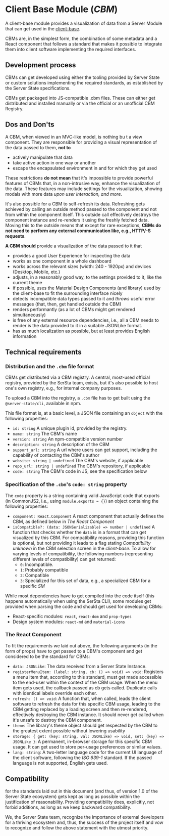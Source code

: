 # Client Base Module (*CBM*)
A client-base module provides a visualization of data from a Server Module that can get used in the [client-base](https://github.com/server-state/client-base).

CBMs are, in the simplest form, the combination of some metadata and a React component that follows a standard that makes it possible to integrate them into client software implementing the required interfaces.

## Development process
CBMs can get developed using either the tooling provided by Server State or custom solutions implementing the required standards, as established by the Server State specifications.

CBMs get packaged into JS-compatible .cbm files. These can either get distributed and installed manually or via the official or an unofficial CBM Registry.

## Dos and Don'ts
A CBM, when viewed in an MVC-like model, is nothing bu t a view component. They are responsible for providing a visual representation of the data passed to them, **not to**
- actively manipulate that data
- take active action in one way or another
- escape the encapsulated environment in and for which they get used

These restrictions **do not mean** that it's impossible to provide powerful features of CBMs that, in a non-intrusive way, enhance the visualization of the data. These features may include settings for the visualization, showing modals with more data _upon user interaction, and more_.

It's also possible for a CBM to self-refresh its data. Refreshing gets achieved by calling an outside method passed to the component and not from within the component itself. This outside call effectively destroys the component instance and re-renders it using the freshly fetched data. Moving this to the outside means that except for rare exceptions, **CBMs do not need to perform any external communication like, e.g., HTTP/-S requests**.

**A CBM should** provide a visualization of the data passed to it that
- provides a good User Experience for inspecting the data
- works as one component in a whole dashboard
- works across the relevant sizes (width: 240 - 1920px) and devices (Desktop, Mobile, etc.)
- adjusts, in a reasonably good way, to the settings provided to it, like the current theme
- if possible, uses the Material Design Components (and library) used by the client-base to fit the surrounding interface nicely
- detects incompatible data types passed to it and _throws_ useful error messages (that, then, get handled outside the CBM)
- renders performantly (as a lot of CBMs might get rendered simultaneously)
- is free of any external resource dependencies, i.e., all a CBM needs to render is the data provided to it in a suitable JSONLike format.
- has as much localization as possible, but at least provides English information

## Technical requirements
### Distribution and the `.cbm` file format
CBMs get distributed via a CBM registry. A central, most-used official registry, provided by the SerSta team, exists, but it's also possible to host one's own registry, e.g., for internal company purposes.

To upload a CBM into the registry, a `.cbm` file has to get built using the `@server-state/cli`, available in npm.

This file format is, at a basic level, a JSON file containing an `object` with the following properties:
- `id: string` A unique plugin id, provided by the registry.
- `name: string` The CBM's name
- `version: string` An npm-compatible version number
- `description: string` A description of the CBM
- `support_url: string` A url where users can get support, including the capability of contacting the CBM's author
- `website: string | undefined` The CBM's website, if applicable
- `repo_url: string | undefined` The CBM's repository, if applicable
- `code: string` The CBM's code in JS, see the specification below

### Specification of the `.cbm`'s `code: string` property
The `code` property is a string containing valid JavaScript code that exports (in CommonJS2, i.e., using `module.exports = {}`) an object containing the following properties:

- `component: React.Component` A react component that actually defines the CBM, as defined below in *The React Component*
- `isCompatible?: (data: JSONSerializable) => number | undefined` A function that checks whether the `data` is in a format that can get visualized by this CBM. For compatibility reasons, providing this function is optional, but not providing it leads to a flag stating *Compatibility unknown* in the CBM selection screen in the *client-base*. To 
allow for varying levels of compatibility, the following numbers (representing different levels of compatibility) can get returned:
  - `0`: Incompatible.
  - `1`: Probably compatible
  - `2`: Compatible
  - `3`: Specialized for this set of data, e.g., a specialized CBM for a specific *SM*

While most dependencies have to get compiled into the code itself (this happens automatically when using the SerSta CLI), some modules get provided when parsing the code and should get used for developing CBMs:

- React-specific modules: `react`, `react-dom` and `prop-types`
- Design system modules: `react-md` and `material-icons`
 
### The React Component
To fit the requirements we laid out above, the following arguments (in the form of props) have to get passed to a CBM's component and get considered to be the standard for CBMs:
- `data: JSONLike`: The data received from a Server State Instance.
- `registerMenuItem: (label: string, cb: () => void) => void`: Registers a menu item that, according to this standard, must get made accessible to the end-user within the context of the CBM usage. When the menu item gets used, the callback passed as cb gets called. Duplicate calls with identical labels override each other.
- `refresh: () => void`: A function that, when called, leads the client software to refresh the data for this specific CBM usage, leading to the CBM getting replaced by a loading screen and then re-rendered, effectively destroying the CBM instance. It should never get called when it's unsafe to destroy the CBM component.
- `theme`: The library's theme object should get respected by the CBM to the greatest extent possible without lowering usability
- `storage: { get: (key: string, val: JSONLike) => void, set: (key) => JSONLike }`: A permanent, in-browser storage for this specific CBM usage. It can get used to store per-usage preferences or similar values.
- `lang: string`: A two-letter language code for the current UI language of the client software, following the _ISO 639-1_ standard. If the passed language is not supported, English gets used.

## Compatibility
for the standards laid out in this document (and thus, of version 1.0 of the Server State ecosystem) gets kept as long as possible within the justification of reasonability. Providing compatibility does, explicitly, not forbid additions, as long as we keep backward compatibility.

We, the Server State team, recognize the importance of external developers for a thriving ecosystem and, thus, the success of the project itself and vow to recognize and follow the above statement with the utmost priority.
